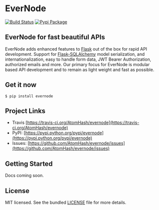 EverNode
===
[![Build Status](https://travis-ci.org/AtomHash/evernode.svg?branch=dev-1.0.0)](https://travis-ci.org/AtomHash/evernode) [![Pypi Package](https://badge.fury.io/py/evernode.svg)](https://pypi.org/project/evernode/0.2.7/)

EverNode for fast beautiful APIs
---
EverNode adds enhanced features to [Flask](https://github.com/pallets/flask) out of the box for rapid API development. Support for [Flask-SQLAlchemy](https://github.com/mitsuhiko/flask-sqlalchemy) model serialization, and internationalization, easy to handle form data, JWT Bearer Authorization, authorized emails and more. Our primary focus for EverNode is modular based API development and to remain as light weight and fast as possible.

Get it now
---
`$ pip install evernode`

Project Links
---
- Travis [https://travis-ci.org/AtomHash/evernode](https://travis-ci.org/AtomHash/evernode)
- PyPI: [https://pypi.python.org/pypi/evernode](https://pypi.python.org/pypi/evernode)
- Issues: [https://github.com/AtomHash/evernode/issues](https://github.com/AtomHash/evernode/issues)

Getting Started
---
Docs coming soon.

License
---
MIT licensed. See the bundled [LICENSE](https://github.com/AtomHash/evernode/blob/master/LICENSE) file for more details.